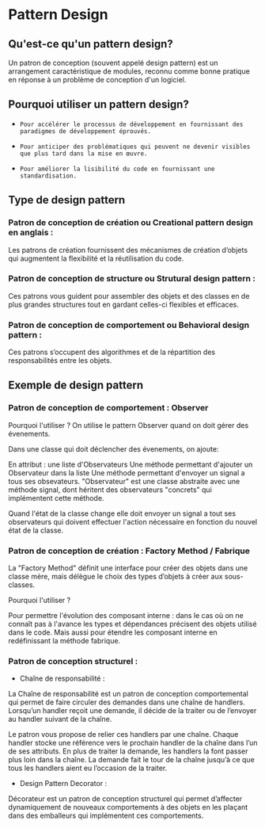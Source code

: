 # Pattern Design 

## Qu'est-ce qu'un pattern design?
Un patron de conception (souvent appelé design pattern) est un arrangement caractéristique de modules, reconnu comme bonne pratique en réponse à un problème de conception d'un logiciel.

## Pourquoi utiliser un pattern design?
*     Pour accélérer le processus de développement en fournissant des paradigmes de développement éprouvés.
*     Pour anticiper des problématiques qui peuvent ne devenir visibles que plus tard dans la mise en œuvre.
*     Pour améliorer la lisibilité du code en fournissant une standardisation.

## Type de design pattern 
###    Patron de conception de création ou Creational pattern design en anglais :
Les patrons de création fournissent des mécanismes de création d’objets qui augmentent la flexibilité et la réutilisation du code.
###    Patron de conception de structure ou Strutural design pattern :
Ces patrons vous guident pour assembler des objets et des classes en de plus grandes structures tout en gardant celles-ci flexibles et efficaces.

###    Patron de conception de comportement ou Behavioral  design pattern :
Ces patrons s’occupent des algorithmes et de la répartition des responsabilités entre les objets.

## Exemple de design pattern

### Patron de conception de comportement : Observer
Pourquoi l'utiliser ?
On utilise le pattern Observer quand on doit gérer des évenements.

Dans une classe qui doit déclencher des évenements, on ajoute:

En attribut : une liste d'Observateurs
Une méthode permettant d'ajouter un Observateur dans la liste
Une méthode permettant d'envoyer un signal a tous ses obsevateurs.
"Observateur" est une classe abstraite avec une méthode signal, dont héritent des observateurs "concrets" qui implémentent cette méthode.

Quand l'état de la classe change elle doit envoyer un signal a tout ses observateurs qui doivent effectuer l'action nécessaire en fonction du nouvel état de la classe.

### Patron de conception de création : Factory Method / Fabrique

La "Factory Method" définit une interface pour créer des objets dans une classe mère, mais délègue le choix des types d’objets à créer aux sous-classes.

Pourquoi l'utiliser ? 

Pour permettre l'évolution des composant interne : dans le cas où on ne connaît pas à l'avance les types et dépendances précisent des objets utilisé dans le code. Mais aussi pour étendre les composant interne en redéfinissant la méthode fabrique.

### Patron de conception structurel : 

- Chaîne de responsabilité :

La Chaîne de responsabilité est un patron de conception comportemental qui permet de faire circuler des demandes dans une chaîne de handlers. Lorsqu’un handler reçoit une demande, il décide de la traiter ou de l’envoyer au handler suivant de la chaîne.

Le patron vous propose de relier ces handlers par une chaîne. Chaque handler stocke une référence vers le prochain handler de la chaîne dans l’un de ses attributs. En plus de traiter la demande, les handlers la font passer plus loin dans la chaîne. La demande fait le tour de la chaîne jusqu’à ce que tous les handlers aient eu l’occasion de la traiter.

 - Design Pattern Decorator :
 
 Décorateur est un patron de conception structurel qui permet d’affecter dynamiquement de nouveaux comportements à des objets en les plaçant dans des emballeurs qui implémentent ces comportements.



